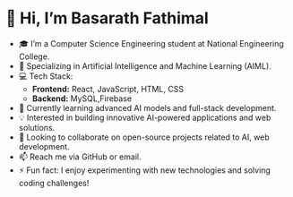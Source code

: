 # 👋 Hi, I’m Basarath Fathimal  

- 🎓 I’m a Computer Science Engineering student at National Engineering College.  
- 🤖 Specializing in Artificial Intelligence and Machine Learning (AIML).  
- 💻 Tech Stack:  
  - **Frontend:** React, JavaScript, HTML, CSS  
  - **Backend:** MySQL,Firebase
- 🌱 Currently learning advanced AI models and full-stack development.  
- 💡 Interested in building innovative AI-powered applications and web solutions.  
- 💞 Looking to collaborate on open-source projects related to AI, web development.  
- 📫 Reach me via GitHub or email.  
- ⚡ Fun fact: I enjoy experimenting with new technologies and solving coding challenges!  
